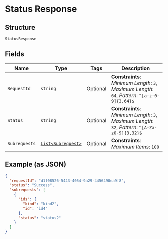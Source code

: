 
# Status Response

## Structure

`StatusResponse`

## Fields

| Name | Type | Tags | Description |
|  --- | --- | --- | --- |
| `RequestId` | `string` | Optional | **Constraints**: *Minimum Length*: `3`, *Maximum Length*: `64`, *Pattern*: `^[a-z-0-9]{3,64}$` |
| `Status` | `string` | Optional | **Constraints**: *Minimum Length*: `3`, *Maximum Length*: `32`, *Pattern*: `^[A-Za-z0-9]{3,32}$` |
| `Subrequests` | [`List<Subrequest>`](../../doc/models/subrequest.md) | Optional | **Constraints**: *Maximum Items*: `100` |

## Example (as JSON)

```json
{
  "requestId": "d1f08526-5443-4054-9a29-4456490ea9f8",
  "status": "Success",
  "subrequests": [
    {
      "ids": {
        "kind": "kind2",
        "id": "id4"
      },
      "status": "status2"
    }
  ]
}
```

